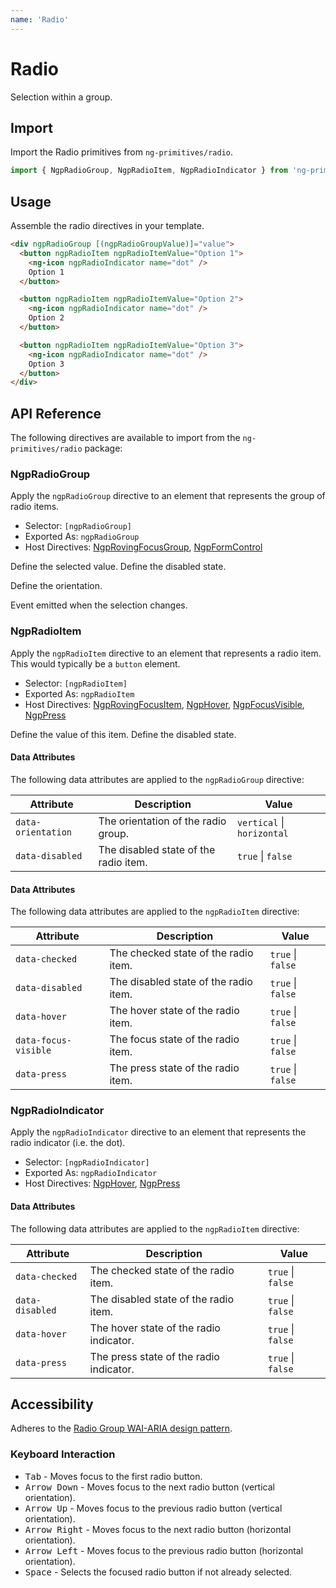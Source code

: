 ```yaml
---
name: 'Radio'
---
```


# Radio

Selection within a group.

<docs-example name="radio"></docs-example>

## Import

Import the Radio primitives from `ng-primitives/radio`.

```ts
import { NgpRadioGroup, NgpRadioItem, NgpRadioIndicator } from 'ng-primitives/radio';
```

## Usage

Assemble the radio directives in your template.

```html
<div ngpRadioGroup [(ngpRadioGroupValue)]="value">
  <button ngpRadioItem ngpRadioItemValue="Option 1">
    <ng-icon ngpRadioIndicator name="dot" />
    Option 1
  </button>

  <button ngpRadioItem ngpRadioItemValue="Option 2">
    <ng-icon ngpRadioIndicator name="dot" />
    Option 2
  </button>

  <button ngpRadioItem ngpRadioItemValue="Option 3">
    <ng-icon ngpRadioIndicator name="dot" />
    Option 3
  </button>
</div>
```

## API Reference

The following directives are available to import from the `ng-primitives/radio` package:

### NgpRadioGroup

Apply the `ngpRadioGroup` directive to an element that represents the group of radio items.

- Selector: `[ngpRadioGroup]`
- Exported As: `ngpRadioGroup`
- Host Directives: [NgpRovingFocusGroup](/primitives/roving-focus), [NgpFormControl](/primitives/form-field)

<response-field name="ngpRadioGroupValue" type="string | undefined">
  Define the selected value.
</response-field>

<response-field name="ngpRadioGroupDisabled" type="boolean" default="false">
  Define the disabled state.
</response-field>

<response-field name="ngpRadioGroupOrientation" type="'vertical' | 'horizontal'" default="horizontal"> Define the orientation.</response-field>

<response-field name="ngpRadioGroupValueChange" type="boolean">
  Event emitted when the selection changes.
</response-field>

### NgpRadioItem

Apply the `ngpRadioItem` directive to an element that represents a radio item. This would typically be a `button` element.

- Selector: `[ngpRadioItem]`
- Exported As: `ngpRadioItem`
- Host Directives: [NgpRovingFocusItem](/primitives/roving-focus), [NgpHover](/interactions/hover), [NgpFocusVisible](/interactions/focus-visible), [NgpPress](/interactions/press)

<response-field name="ngpRadioItemValue" type="string" required="true">
  Define the value of this item.
</response-field>

<response-field name="ngpRadioItemDisabled" type="boolean" default="false">
  Define the disabled state.
</response-field>

#### Data Attributes

The following data attributes are applied to the `ngpRadioGroup` directive:

| Attribute          | Description                           | Value                      |
| ------------------ | ------------------------------------- | -------------------------- |
| `data-orientation` | The orientation of the radio group.   | `vertical` \| `horizontal` |
| `data-disabled`    | The disabled state of the radio item. | `true` \| `false`          |

#### Data Attributes

The following data attributes are applied to the `ngpRadioItem` directive:

| Attribute            | Description                           | Value             |
| -------------------- | ------------------------------------- | ----------------- |
| `data-checked`       | The checked state of the radio item.  | `true` \| `false` |
| `data-disabled`      | The disabled state of the radio item. | `true` \| `false` |
| `data-hover`         | The hover state of the radio item.    | `true` \| `false` |
| `data-focus-visible` | The focus state of the radio item.    | `true` \| `false` |
| `data-press`         | The press state of the radio item.    | `true` \| `false` |

### NgpRadioIndicator

Apply the `ngpRadioIndicator` directive to an element that represents the radio indicator (i.e. the dot).

- Selector: `[ngpRadioIndicator]`
- Exported As: `ngpRadioIndicator`
- Host Directives: [NgpHover](/interactions/hover), [NgpPress](/interactions/press)

#### Data Attributes

The following data attributes are applied to the `ngpRadioItem` directive:

| Attribute       | Description                             | Value             |
| --------------- | --------------------------------------- | ----------------- |
| `data-checked`  | The checked state of the radio item.    | `true` \| `false` |
| `data-disabled` | The disabled state of the radio item.   | `true` \| `false` |
| `data-hover`    | The hover state of the radio indicator. | `true` \| `false` |
| `data-press`    | The press state of the radio indicator. | `true` \| `false` |

## Accessibility

Adheres to the [Radio Group WAI-ARIA design pattern](https://www.w3.org/WAI/ARIA/apg/patterns/radio).

### Keyboard Interaction

- <kbd>Tab</kbd> - Moves focus to the first radio button.
- <kbd>Arrow Down</kbd> - Moves focus to the next radio button (vertical orientation).
- <kbd>Arrow Up</kbd> - Moves focus to the previous radio button (vertical orientation).
- <kbd>Arrow Right</kbd> - Moves focus to the next radio button (horizontal orientation).
- <kbd>Arrow Left</kbd> - Moves focus to the previous radio button (horizontal orientation).
- <kbd>Space</kbd> - Selects the focused radio button if not already selected.
